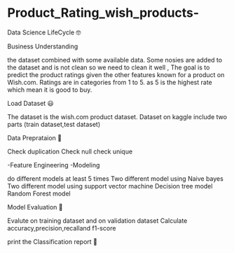 # Product_Rating_wish_products-

Data Science LifeCycle 🤓

Business Understanding

the dataset combined with some available data. Some nosies are added to the dataset and is not clean so we need to clean it well , The goal is to predict the product ratings given the other features known for a product on Wish.com. Ratings are in categories from 1 to 5. as 5 is the highest rate which mean it is good to buy.

Load Dataset 😃

The dataset is the wish.com product dataset.
Dataset on kaggle include two parts (train dataset,test dataset)

Data Preprataion 🧐

Check duplication
Check null
check unique


-Feature Engineering -Modeling

do different models at least 5 times
Two different model using Naive bayes
Two different model using support vector machine
Decision tree model
Random Forest model

Model Evaluation 🥳


Evalute on training dataset and on validation dataset
Calculate accuracy,precision,recalland f1-score

print the Classification report 🤔
